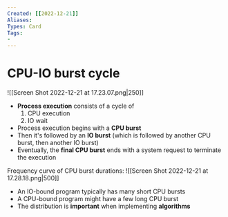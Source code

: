```yaml
---
Created: [[2022-12-21]]
Aliases: 
Types: Card
Tags: 
- 
---
```

# CPU-IO burst cycle
![[Screen Shot 2022-12-21 at 17.23.07.png|250]]
- **Process execution** consists of a cycle of 
  1. CPU execution
  2. IO wait
- Process execution begins with a **CPU burst**
- Then it's followed by an **IO burst** 
  (which is followed by another CPU burst, then another IO burst)
- Eventually, the **final CPU burst** ends with a system request to terminate the execution

Frequency curve of CPU burst durations: 
![[Screen Shot 2022-12-21 at 17.28.18.png|500]]
- An IO-bound program typically has many short CPU bursts
- A CPU-bound program might have a few long CPU burst
- The distribution is **important** when implementing **algorithms**